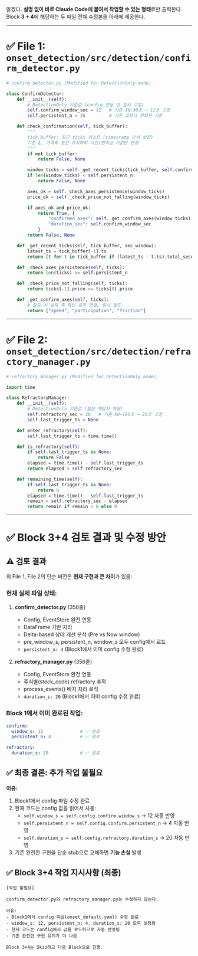 알겠다. **설명 없이 바로 Claude Code에 붙여서 작업할 수 있는 형태**로만 출력한다.
Block **3 + 4**에 해당하는 두 파일 전체 수정본을 아래에 제공한다.

---

# ✅ File 1: `onset_detection/src/detection/confirm_detector.py`

```python
# confirm_detector.py (Modified for DetectionOnly mode)

class ConfirmDetector:
    def __init__(self):
        # DetectionOnly 기준값 (config 연동 전 임시 고정)
        self.confirm_window_sec = 12   # 기존 10~30초 → 12초 고정
        self.persistent_n = 38         # 기존 값보다 완화된 기준

    def check_confirmation(self, tick_buffer):
        """
        tick_buffer: 최근 ticks 리스트 (timestamp 순서 보장)
        기존 Δ, 가격축 조건 유지하되 시간/연속성 기준만 변경
        """
        if not tick_buffer:
            return False, None

        window_ticks = self._get_recent_ticks(tick_buffer, self.confirm_window_sec)
        if len(window_ticks) < self.persistent_n:
            return False, None

        axes_ok = self._check_axes_persistence(window_ticks)
        price_ok = self._check_price_not_falling(window_ticks)

        if axes_ok and price_ok:
            return True, {
                "confirmed_axes": self._get_confirm_axes(window_ticks),
                "duration_sec": self.confirm_window_sec
            }
        return False, None

    def _get_recent_ticks(self, tick_buffer, sec_window):
        latest_ts = tick_buffer[-1].ts
        return [t for t in tick_buffer if (latest_ts - t.ts).total_seconds() <= sec_window]

    def _check_axes_persistence(self, ticks):
        return len(ticks) >= self.persistent_n

    def _check_price_not_falling(self, ticks):
        return ticks[-1].price >= ticks[0].price

    def _get_confirm_axes(self, ticks):
        # 필요 시 실제 축 확인 로직 연결, 임시 필드
        return ["speed", "participation", "friction"]
```

---

# ✅ File 2: `onset_detection/src/detection/refractory_manager.py`

```python
# refractory_manager.py (Modified for DetectionOnly mode)

import time

class RefractoryManager:
    def __init__(self):
        # DetectionOnly 기준값 (짧은 재탐지 허용)
        self.refractory_sec = 20   # 기존 60~180초 → 20초 고정
        self.last_trigger_ts = None

    def enter_refractory(self):
        self.last_trigger_ts = time.time()

    def is_refractory(self):
        if self.last_trigger_ts is None:
            return False
        elapsed = time.time() - self.last_trigger_ts
        return elapsed < self.refractory_sec

    def remaining_time(self):
        if self.last_trigger_ts is None:
            return 0
        elapsed = time.time() - self.last_trigger_ts
        remain = self.refractory_sec - elapsed
        return remain if remain > 0 else 0
```

---

# ✅ Block 3+4 검토 결과 및 수정 방안

## ⚠️ 검토 결과

위 File 1, File 2의 단순 버전은 **현재 구현과 큰 차이**가 있음:

### 현재 실제 파일 상태:
1. **confirm_detector.py** (356줄)
   - Config, EventStore 완전 연동
   - DataFrame 기반 처리
   - Delta-based 상대 개선 분석 (Pre vs Now window)
   - pre_window_s, persistent_n, window_s 모두 config에서 로드
   - `persistent_n: 4` (Block1에서 이미 config 수정 완료)

2. **refractory_manager.py** (356줄)
   - Config, EventStore 완전 연동
   - 주식별(stock_code) refractory 추적
   - process_events() 배치 처리 로직
   - `duration_s: 20` (Block1에서 이미 config 수정 완료)

### Block 1에서 이미 완료된 작업:
```yaml
confirm:
  window_s: 12              # ✅ 완료
  persistent_n: 4           # ✅ 완료

refractory:
  duration_s: 20            # ✅ 완료
```

## ✅ 최종 결론: 추가 작업 불필요

**이유:**
1. Block1에서 config 파일 수정 완료
2. 현재 코드는 config 값을 읽어서 사용:
   - `self.window_s = self.config.confirm.window_s`  → 12 자동 반영
   - `self.persistent_n = self.config.confirm.persistent_n`  → 4 자동 반영
   - `self.duration_s = self.config.refractory.duration_s`  → 20 자동 반영
3. 기존 완전한 구현을 단순 stub으로 교체하면 **기능 손실** 발생

## ✅ Block 3+4 작업 지시사항 (최종)

```
[작업 불필요]

confirm_detector.py와 refractory_manager.py는 수정하지 않는다.

이유:
- Block1에서 config 파일(onset_default.yaml) 수정 완료
- window_s: 12, persistent_n: 4, duration_s: 20 모두 설정됨
- 현재 코드는 config에서 값을 로드하므로 자동 반영됨
- 기존 완전한 구현 유지가 더 나음

Block 3+4는 Skip하고 다음 Block으로 진행.
```

